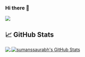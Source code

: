 ### Hi there 👋

![](https://visitor-badge.glitch.me/badge?page_id=sumanssaurabh.sumanssaurabh)


## &#x1f4c8; GitHub Stats

<a href="https://github.com/sumanssaurabh/sumanssaurabh">
  <img align="center" src="https://github-readme-stats.vercel.app/api/top-langs/?username=sumanssaurabh&hide=java,html,css&theme=tokyonight" />
</a>
<a href="https://github.com/sumanssaurabh/sumanssaurabh">
  <img align="center" src="https://github-readme-stats.vercel.app/api?username=sumanssaurabh&show_icons=true&line_height=27&count_private=true&theme=tokyonight" alt="sumanssaurabh's GitHub Stats" />
</a>


<!--
**sumanssaurabh/sumanssaurabh** is a ✨ _special_ ✨ repository because its `README.md` (this file) appears on your GitHub profile.

Here are some ideas to get you started:

- 🔭 I’m currently working on ...
- 🌱 I’m currently learning ...
- 👯 I’m looking to collaborate on ...
- 🤔 I’m looking for help with ...
- 💬 Ask me about ...
- 📫 How to reach me: ...
- 😄 Pronouns: ...
- ⚡ Fun fact: ...
-->
